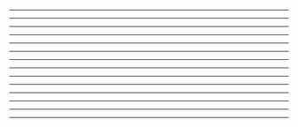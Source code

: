 ---
-------
-------
-------
-------
-------
-------
-------
-------
-------
-------
-------
-------
-------
